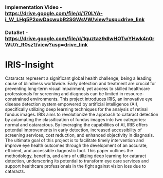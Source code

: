 ### Implementation Video - https://drive.google.com/file/d/170LYA-i_W_LHg5P2owDacwubR2SGWsVW/view?usp=drive_link
### DataSet - https://drive.google.com/file/d/1quztaz9dIwHOTwYHwk4n0rWU7r_R0sz1/view?usp=drive_link
# IRIS-Insight
Cataracts represent a significant global health challenge, being a leading cause of blindness worldwide. Early detection and treatment are crucial for preventing long-term visual impairment, yet access to skilled healthcare professionals for screening and diagnosis can be limited in resource-constrained environments. This project introduces IRIS, an innovative eye disease detection system empowered by artificial intelligence (AI), specifically utilizing deep learning techniques for the analysis of retinal fundus images. IRIS aims to revolutionize the approach to cataract detection by automating the classification of fundus images into two categories: normal and cataractous. By leveraging the capabilities of AI, IRIS offers potential improvements in early detection, increased accessibility of screening services, cost reduction, and enhanced objectivity in diagnosis. The ultimate goal of this project is to facilitate timely intervention and improve eye health outcomes through the development of an accurate, efficient, and accessible diagnostic tool. This paper outlines the methodology, benefits, and aims of utilizing deep learning for cataract detection, underscoring its potential to transform eye care services and support healthcare professionals in the fight against vision loss due to cataracts.
